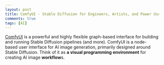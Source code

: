 ```yaml
---
layout: post
title: ComfyUI - Stable Diffusion for Engineers, Artists, and Power Users
comments: true
tags: [AI]
---
```



[ComfyUI](https://github.com/comfyanonymous/ComfyUI) is a powerful and highly flexible graph-based interface for building and running Stable Diffusion pipelines (and more).
ComfyUI is a node-based user interface for AI image generation, primarily designed around Stable Diffusion.
Think of it as **a visual programming environment** for creating AI image **workflow**s.
